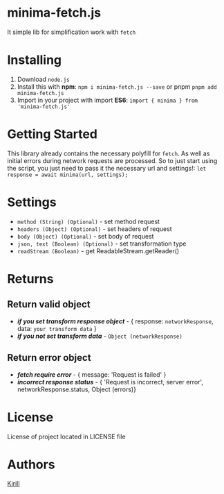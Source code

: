 # minima-fetch.js

It simple lib for simplification work with ```fetch```

# Installing 

1. Download ```node.js```
2. Install this with **npm**: ```npm i minima-fetch.js --save``` or pnpm ```pnpm add minima-fetch.js```
3. Import in your project with import **ES6**: ```import { minima } from 'minima-fetch.js'```

# Getting Started

This library already contains the necessary polyfill for ```fetch```. As well as initial errors during network requests are processed. So to just start using the script, you just need to pass it the necessary url and settings!: ```let response = await minima(url, settings);```

# Settings 

- ```method (String) (Optional)``` - set method request
- ```headers (Object) (Optional)``` - set headers of request
- ```body (Object) (Optional)``` - set body of request
- ```json, text (Boolean) (Optional)``` - set transformation type
- ```readStream (Boolean)``` - get ReadableStream.getReader()

# Returns

## Return valid object 

- ***if you set transform response object*** - { response: ```networkResponse```, data: ```your transform data``` }
- ***if you not set transform data*** - ```Object (networkResponse)```

## Return error object 

- ***fetch require error*** - { message: 'Request is failed' }
- ***incorrect response status*** - {
  'Request is incorrect, server error', 
  networkResponse.status, 
  Object (errors)}

# License

License of project located in LICENSE file

# Authors 

[Kirill](http://github.com/steelWinds)
